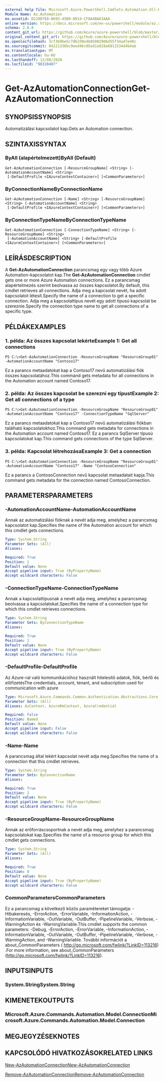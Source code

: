 ```yaml
---
external help file: Microsoft.Azure.PowerShell.Cmdlets.Automation.dll-Help.xml
Module Name: Az.Automation
ms.assetid: D12007E8-8693-45B9-8919-CF8A4BA63AAA
online version: https://docs.microsoft.com/en-us/powershell/module/az.automation/get-azautomationconnection
schema: 2.0.0
content_git_url: https://github.com/Azure/azure-powershell/blob/master/src/Automation/Automation/help/Get-AzAutomationConnection.md
original_content_git_url: https://github.com/Azure/azure-powershell/blob/master/src/Automation/Automation/help/Get-AzAutomationConnection.md
ms.openlocfilehash: 3cf369be5c7d62d9e4b85002906d55f34a47e40c
ms.sourcegitcommit: 04221336bc9eed46c05ed1e828a6811534d4b4ab
ms.translationtype: MT
ms.contentlocale: hu-HU
ms.lasthandoff: 12/08/2020
ms.locfileid: "98328407"
---
```

# <span data-ttu-id="d8486-101">Get-AzAutomationConnection</span><span class="sxs-lookup"><span data-stu-id="d8486-101">Get-AzAutomationConnection</span></span>

## <span data-ttu-id="d8486-102">SYNOPSIS</span><span class="sxs-lookup"><span data-stu-id="d8486-102">SYNOPSIS</span></span>
<span data-ttu-id="d8486-103">Automatizálási kapcsolatot kap.</span><span class="sxs-lookup"><span data-stu-id="d8486-103">Gets an Automation connection.</span></span>

## <span data-ttu-id="d8486-104">SZINTAXIS</span><span class="sxs-lookup"><span data-stu-id="d8486-104">SYNTAX</span></span>

### <span data-ttu-id="d8486-105">ByAll (alapértelmezett)</span><span class="sxs-lookup"><span data-stu-id="d8486-105">ByAll (Default)</span></span>
```
Get-AzAutomationConnection [-ResourceGroupName] <String> [-AutomationAccountName] <String>
 [-DefaultProfile <IAzureContextContainer>] [<CommonParameters>]
```

### <span data-ttu-id="d8486-106">ByConnectionName</span><span class="sxs-lookup"><span data-stu-id="d8486-106">ByConnectionName</span></span>
```
Get-AzAutomationConnection [-Name] <String> [-ResourceGroupName] <String> [-AutomationAccountName] <String>
 [-DefaultProfile <IAzureContextContainer>] [<CommonParameters>]
```

### <span data-ttu-id="d8486-107">ByConnectionTypeName</span><span class="sxs-lookup"><span data-stu-id="d8486-107">ByConnectionTypeName</span></span>
```
Get-AzAutomationConnection [-ConnectionTypeName] <String> [-ResourceGroupName] <String>
 [-AutomationAccountName] <String> [-DefaultProfile <IAzureContextContainer>] [<CommonParameters>]
```

## <span data-ttu-id="d8486-108">LEÍRÁS</span><span class="sxs-lookup"><span data-stu-id="d8486-108">DESCRIPTION</span></span>
<span data-ttu-id="d8486-109">A **Get-AzAutomationConnection** parancsmag egy vagy több Azure Automation-kapcsolatot kap.</span><span class="sxs-lookup"><span data-stu-id="d8486-109">The **Get-AzAutomationConnection** cmdlet gets one or more Azure Automation connections.</span></span>
<span data-ttu-id="d8486-110">Ez a parancsmag alapértelmezés szerint beolvassa az összes kapcsolatot.</span><span class="sxs-lookup"><span data-stu-id="d8486-110">By default, this cmdlet retrieves all connections.</span></span>
<span data-ttu-id="d8486-111">Adja meg a kapcsolat nevét, ha adott kapcsolatot létesít.</span><span class="sxs-lookup"><span data-stu-id="d8486-111">Specify the name of a connection to get a specific connection.</span></span>
<span data-ttu-id="d8486-112">Adja meg a kapcsolattípus nevét egy adott típusú kapcsolat be szereznie.</span><span class="sxs-lookup"><span data-stu-id="d8486-112">Specify the connection type name to get all connections of a specific type.</span></span>

## <span data-ttu-id="d8486-113">PÉLDÁK</span><span class="sxs-lookup"><span data-stu-id="d8486-113">EXAMPLES</span></span>

### <span data-ttu-id="d8486-114">1. példa: Az összes kapcsolat lekérte</span><span class="sxs-lookup"><span data-stu-id="d8486-114">Example 1: Get all connections</span></span>
```
PS C:\>Get-AzAutomationConnection -ResourceGroupName "ResourceGroup01" -AutomationAccountName "Contoso17"
```

<span data-ttu-id="d8486-115">Ez a parancs metaadatokat kap a Contoso17 nevű automatizálási fiók összes kapcsolatához.</span><span class="sxs-lookup"><span data-stu-id="d8486-115">This command gets metadata for all connections in the Automation account named Contoso17.</span></span>

### <span data-ttu-id="d8486-116">2. példa: Az összes kapcsolat be szerezni egy típust</span><span class="sxs-lookup"><span data-stu-id="d8486-116">Example 2: Get all connections of a type</span></span>
```
PS C:\>Get-AzAutomationConnection -ResourceGroupName "ResourceGroup01" -AutomationAccountName "Contoso17" -ConnectionTypeName "SqlServer"
```

<span data-ttu-id="d8486-117">Ez a parancs metaadatokat kap a Contoso17 nevű automatizálási fiókban található kapcsolatokhoz.</span><span class="sxs-lookup"><span data-stu-id="d8486-117">This command gets metadata for connections in the Automation account named Contoso17.</span></span>
<span data-ttu-id="d8486-118">Ez a parancs SqlServer típusú kapcsolatokat kap.</span><span class="sxs-lookup"><span data-stu-id="d8486-118">This command gets connections of the type SqlServer.</span></span>

### <span data-ttu-id="d8486-119">3. példa: Kapcsolat létrehozása</span><span class="sxs-lookup"><span data-stu-id="d8486-119">Example 3: Get a connection</span></span>
```
PS C:\>Get-AzAutomationConnection -ResourceGroupName "ResourceGroup01" -AutomationAccountName "Contoso17" -Name "ContosoConnection"
```

<span data-ttu-id="d8486-120">Ez a parancs a ContosoConnection nevű kapcsolat metaadatait kapja.</span><span class="sxs-lookup"><span data-stu-id="d8486-120">This command gets metadata for the connection named ContosoConnection.</span></span>

## <span data-ttu-id="d8486-121">PARAMETERS</span><span class="sxs-lookup"><span data-stu-id="d8486-121">PARAMETERS</span></span>

### <span data-ttu-id="d8486-122">-AutomationAccountName</span><span class="sxs-lookup"><span data-stu-id="d8486-122">-AutomationAccountName</span></span>
<span data-ttu-id="d8486-123">Annak az automatizálási fióknak a nevét adja meg, amelyhez a parancsmag kapcsolatot kap.</span><span class="sxs-lookup"><span data-stu-id="d8486-123">Specifies the name of the Automation account for which this cmdlet gets connections.</span></span>

```yaml
Type: System.String
Parameter Sets: (All)
Aliases:

Required: True
Position: 1
Default value: None
Accept pipeline input: True (ByPropertyName)
Accept wildcard characters: False
```

### <span data-ttu-id="d8486-124">-ConnectionTypeName</span><span class="sxs-lookup"><span data-stu-id="d8486-124">-ConnectionTypeName</span></span>
<span data-ttu-id="d8486-125">Annak a kapcsolattípusnak a nevét adja meg, amelyhez a parancsmag beolvassa a kapcsolatokat.</span><span class="sxs-lookup"><span data-stu-id="d8486-125">Specifies the name of a connection type for which this cmdlet retrieves connections.</span></span>

```yaml
Type: System.String
Parameter Sets: ByConnectionTypeName
Aliases:

Required: True
Position: 2
Default value: None
Accept pipeline input: True (ByPropertyName)
Accept wildcard characters: False
```

### <span data-ttu-id="d8486-126">-DefaultProfile</span><span class="sxs-lookup"><span data-stu-id="d8486-126">-DefaultProfile</span></span>
<span data-ttu-id="d8486-127">Az Azure-ral való kommunikációhoz használt hitelesítő adatok, fiók, bérlő és előfizetés</span><span class="sxs-lookup"><span data-stu-id="d8486-127">The credentials, account, tenant, and subscription used for communication with azure</span></span>

```yaml
Type: Microsoft.Azure.Commands.Common.Authentication.Abstractions.Core.IAzureContextContainer
Parameter Sets: (All)
Aliases: AzContext, AzureRmContext, AzureCredential

Required: False
Position: Named
Default value: None
Accept pipeline input: False
Accept wildcard characters: False
```

### <span data-ttu-id="d8486-128">-Name</span><span class="sxs-lookup"><span data-stu-id="d8486-128">-Name</span></span>
<span data-ttu-id="d8486-129">A parancsmag által lekért kapcsolat nevét adja meg.</span><span class="sxs-lookup"><span data-stu-id="d8486-129">Specifies the name of a connection that this cmdlet retrieves.</span></span>

```yaml
Type: System.String
Parameter Sets: ByConnectionName
Aliases:

Required: True
Position: 2
Default value: None
Accept pipeline input: True (ByPropertyName)
Accept wildcard characters: False
```

### <span data-ttu-id="d8486-130">-ResourceGroupName</span><span class="sxs-lookup"><span data-stu-id="d8486-130">-ResourceGroupName</span></span>
<span data-ttu-id="d8486-131">Annak az erőforráscsoportnak a nevét adja meg, amelyhez a parancsmag kapcsolatokat kap.</span><span class="sxs-lookup"><span data-stu-id="d8486-131">Specifies the name of a resource group for which this cmdlet gets connections.</span></span>

```yaml
Type: System.String
Parameter Sets: (All)
Aliases:

Required: True
Position: 0
Default value: None
Accept pipeline input: True (ByPropertyName)
Accept wildcard characters: False
```

### <span data-ttu-id="d8486-132">CommonParameters</span><span class="sxs-lookup"><span data-stu-id="d8486-132">CommonParameters</span></span>
<span data-ttu-id="d8486-133">Ez a parancsmag a következő közös paramétereket támogatja: -Hibakeresés, -ErrorAction, -ErrorVariable, -InformationAction, -InformationVariable, -OutVariable, -OutBuffer, -PipelineVariable, -Verbose, -WarningAction és -WarningVariable.</span><span class="sxs-lookup"><span data-stu-id="d8486-133">This cmdlet supports the common parameters: -Debug, -ErrorAction, -ErrorVariable, -InformationAction, -InformationVariable, -OutVariable, -OutBuffer, -PipelineVariable, -Verbose, -WarningAction, and -WarningVariable.</span></span> <span data-ttu-id="d8486-134">További információt a about_CommonParameters ( http://go.microsoft.com/fwlink/?LinkID=113216) .</span><span class="sxs-lookup"><span data-stu-id="d8486-134">For more information, see about_CommonParameters (http://go.microsoft.com/fwlink/?LinkID=113216).</span></span>

## <span data-ttu-id="d8486-135">INPUTS</span><span class="sxs-lookup"><span data-stu-id="d8486-135">INPUTS</span></span>

### <span data-ttu-id="d8486-136">System.String</span><span class="sxs-lookup"><span data-stu-id="d8486-136">System.String</span></span>

## <span data-ttu-id="d8486-137">KIMENETEK</span><span class="sxs-lookup"><span data-stu-id="d8486-137">OUTPUTS</span></span>

### <span data-ttu-id="d8486-138">Microsoft.Azure.Commands.Automation.Model.Connection</span><span class="sxs-lookup"><span data-stu-id="d8486-138">Microsoft.Azure.Commands.Automation.Model.Connection</span></span>

## <span data-ttu-id="d8486-139">MEGJEGYZÉSEK</span><span class="sxs-lookup"><span data-stu-id="d8486-139">NOTES</span></span>

## <span data-ttu-id="d8486-140">KAPCSOLÓDÓ HIVATKOZÁSOK</span><span class="sxs-lookup"><span data-stu-id="d8486-140">RELATED LINKS</span></span>

[<span data-ttu-id="d8486-141">New-AzAutomationConnection</span><span class="sxs-lookup"><span data-stu-id="d8486-141">New-AzAutomationConnection</span></span>](./New-AzAutomationConnection.md)

[<span data-ttu-id="d8486-142">Remove-AzAutomationConnection</span><span class="sxs-lookup"><span data-stu-id="d8486-142">Remove-AzAutomationConnection</span></span>](./Remove-AzAutomationConnection.md)


